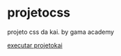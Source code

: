 # projetocss
 projeto css da kai. by gama academy

<a href="http://https://danilordev.github.io/projetocss/projetokai/"> executar projetokai</a>